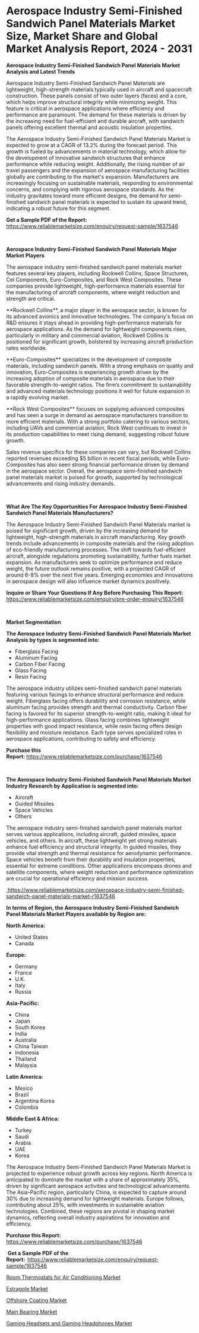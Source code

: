 <p><h1>Aerospace Industry Semi-Finished Sandwich Panel Materials Market Size, Market Share and Global Market Analysis Report, 2024 - 2031</h1></p><p><strong>Aerospace Industry Semi-Finished Sandwich Panel Materials Market Analysis and Latest Trends</strong></p>
<p><p>Aerospace Industry Semi-Finished Sandwich Panel Materials are lightweight, high-strength materials typically used in aircraft and spacecraft construction. These panels consist of two outer layers (faces) and a core, which helps improve structural integrity while minimizing weight. This feature is critical in aerospace applications where efficiency and performance are paramount. The demand for these materials is driven by the increasing need for fuel-efficient and durable aircraft, with sandwich panels offering excellent thermal and acoustic insulation properties.</p><p>The Aerospace Industry Semi-Finished Sandwich Panel Materials Market is expected to grow at a CAGR of 13.2% during the forecast period. This growth is fueled by advancements in material technology, which allow for the development of innovative sandwich structures that enhance performance while reducing weight. Additionally, the rising number of air travel passengers and the expansion of aerospace manufacturing facilities globally are contributing to the market's expansion. Manufacturers are increasingly focusing on sustainable materials, responding to environmental concerns, and complying with rigorous aerospace standards. As the industry gravitates toward more efficient designs, the demand for semi-finished sandwich panel materials is expected to sustain its upward trend, indicating a robust future for this segment.</p></p>
<p><strong>Get a Sample PDF of the Report:&nbsp;</strong> <a href="https://www.reliablemarketsize.com/enquiry/request-sample/1637546?utm_campaign=1506&utm_medium=2&utm_source=Github&utm_content=ia&utm_term=11102024&utm_id=aerospace-industry-semi-finished-sandwich-panel-materials">https://www.reliablemarketsize.com/enquiry/request-sample/1637546</a></p>
<p>&nbsp;</p>
<p><strong>Aerospace Industry Semi-Finished Sandwich Panel Materials Major Market Players</strong></p>
<p><p>The aerospace industry semi-finished sandwich panel materials market features several key players, including Rockwell Collins, Space Structures, Cel Components, Euro-Composites, and Rock West Composites. These companies provide lightweight, high-performance materials essential for the manufacturing of aircraft components, where weight reduction and strength are critical.</p><p>**Rockwell Collins**, a major player in the aerospace sector, is known for its advanced avionics and innovative technologies. The company's focus on R&D ensures it stays ahead in providing high-performance materials for aerospace applications. As the demand for lightweight components rises, particularly in military and commercial aviation, Rockwell Collins is positioned for significant growth, bolstered by increasing aircraft production rates worldwide.</p><p>**Euro-Composites** specializes in the development of composite materials, including sandwich panels. With a strong emphasis on quality and innovation, Euro-Composites is experiencing growth driven by the increasing adoption of composite materials in aerospace due to their favorable strength-to-weight ratios. The firm’s commitment to sustainability and advanced materials technology positions it well for future expansion in a rapidly evolving market.</p><p>**Rock West Composites** focuses on supplying advanced composites and has seen a surge in demand as aerospace manufacturers transition to more efficient materials. With a strong portfolio catering to various sectors, including UAVs and commercial aviation, Rock West continues to invest in its production capabilities to meet rising demand, suggesting robust future growth.</p><p>Sales revenue specifics for these companies can vary, but Rockwell Collins reported revenues exceeding $5 billion in recent fiscal periods, while Euro-Composites has also seen strong financial performance driven by demand in the aerospace sector. Overall, the aerospace semi-finished sandwich panel materials market is poised for growth, supported by technological advancements and rising industry demands.</p></p>
<p>&nbsp;</p>
<p><strong>What Are The Key Opportunities For Aerospace Industry Semi-Finished Sandwich Panel Materials Manufacturers?</strong></p>
<p><p>The Aerospace Industry Semi-Finished Sandwich Panel Materials market is poised for significant growth, driven by the increasing demand for lightweight, high-strength materials in aircraft manufacturing. Key growth trends include advancements in composite materials and the rising adoption of eco-friendly manufacturing processes. The shift towards fuel-efficient aircraft, alongside regulations promoting sustainability, further fuels market expansion. As manufacturers seek to optimize performance and reduce weight, the future outlook remains positive, with a projected CAGR of around 6-8% over the next five years. Emerging economies and innovations in aerospace design will also influence market dynamics positively.</p></p>
<p><strong>Inquire or Share Your Questions If Any Before Purchasing This Report:</strong> <a href="https://www.reliablemarketsize.com/enquiry/pre-order-enquiry/1637546?utm_campaign=1506&utm_medium=2&utm_source=Github&utm_content=ia&utm_term=11102024&utm_id=aerospace-industry-semi-finished-sandwich-panel-materials">https://www.reliablemarketsize.com/enquiry/pre-order-enquiry/1637546</a></p>
<p>&nbsp;</p>
<p><strong>Market Segmentation</strong></p>
<p><strong>The Aerospace Industry Semi-Finished Sandwich Panel Materials Market Analysis by types is segmented into:</strong></p>
<p><ul><li>Fiberglass Facing</li><li>Aluminum Facing</li><li>Carbon Fiber Facing</li><li>Glass Facing</li><li>Resin Facing</li></ul></p>
<p><p>The aerospace industry utilizes semi-finished sandwich panel materials featuring various facings to enhance structural performance and reduce weight. Fiberglass facing offers durability and corrosion resistance, while aluminum facing provides strength and thermal conductivity. Carbon fiber facing is favored for its superior strength-to-weight ratio, making it ideal for high-performance applications. Glass facing combines lightweight properties with good impact resistance, while resin facing offers design flexibility and moisture resistance. Each type serves specialized roles in aerospace applications, contributing to safety and efficiency.</p></p>
<p><strong>Purchase this Report:&nbsp;</strong><a href="https://www.reliablemarketsize.com/purchase/1637546?utm_campaign=1506&utm_medium=2&utm_source=Github&utm_content=ia&utm_term=11102024&utm_id=aerospace-industry-semi-finished-sandwich-panel-materials">https://www.reliablemarketsize.com/purchase/1637546</a></p>
<p>&nbsp;</p>
<p><strong>The Aerospace Industry Semi-Finished Sandwich Panel Materials Market Industry Research by Application is segmented into:</strong></p>
<p><ul><li>Aircraft</li><li>Guided Missiles</li><li>Space Vehicles</li><li>Others</li></ul></p>
<p><p>The aerospace industry semi-finished sandwich panel materials market serves various applications, including aircraft, guided missiles, space vehicles, and others. In aircraft, these lightweight yet strong materials enhance fuel efficiency and structural integrity. In guided missiles, they provide vital strength and thermal resistance for aerodynamic performance. Space vehicles benefit from their durability and insulation properties, essential for extreme conditions. Other applications encompass drones and satellite components, where weight reduction and performance optimization are crucial for operational efficiency and mission success.</p></p>
<p><a href="https://www.reliablemarketsize.com/aerospace-industry-semi-finished-sandwich-panel-materials-market-r1637546?utm_campaign=1506&utm_medium=2&utm_source=Github&utm_content=ia&utm_term=11102024&utm_id=aerospace-industry-semi-finished-sandwich-panel-materials">&nbsp;https://www.reliablemarketsize.com/aerospace-industry-semi-finished-sandwich-panel-materials-market-r1637546</a></p>
<p><strong>In terms of Region, the Aerospace Industry Semi-Finished Sandwich Panel Materials Market Players available by Region are:</strong></p>
<p>
    <p> <strong> North America: </strong>
        <ul>
            <li>United States</li>
            <li>Canada</li>
        </ul>
        </p> 
    <p> <strong> Europe: </strong>
        <ul>
            <li>Germany</li>
            <li>France</li>
            <li>U.K.</li>
            <li>Italy</li>
            <li>Russia</li>
        </ul>
        </p> 
    <p> <strong> Asia-Pacific: </strong>
        <ul>
            <li>China</li>
            <li>Japan</li>
            <li>South Korea</li>
            <li>India</li>
            <li>Australia</li>
            <li>China Taiwan</li>
            <li>Indonesia</li>
            <li>Thailand</li>
            <li>Malaysia</li>
        </ul>
        </p> 
    <p> <strong> Latin America: </strong>
        <ul>
            <li>Mexico</li>
            <li>Brazil</li>
            <li>Argentina Korea</li>
            <li>Colombia</li>
        </ul>
        </p> 
    <p> <strong> Middle East & Africa: </strong>
        <ul>
            <li>Turkey</li>
            <li>Saudi</li>
            <li>Arabia</li>
            <li>UAE</li>
            <li>Korea</li>
        </ul>
    </p>
    </p>
<p><p>The Aerospace Industry Semi-Finished Sandwich Panel Materials Market is projected to experience robust growth across key regions. North America is anticipated to dominate the market with a share of approximately 35%, driven by significant aerospace activities and technological advancements. The Asia-Pacific region, particularly China, is expected to capture around 30% due to increasing demand for lightweight materials. Europe follows, contributing about 25%, with investments in sustainable aviation technologies. Combined, these regions are pivotal in shaping market dynamics, reflecting overall industry aspirations for innovation and efficiency.</p></p>
<p><strong>Purchase this Report: </strong><a href="https://www.reliablemarketsize.com/purchase/1637546?utm_campaign=1506&utm_medium=2&utm_source=Github&utm_content=ia&utm_term=11102024&utm_id=aerospace-industry-semi-finished-sandwich-panel-materials">https://www.reliablemarketsize.com/purchase/1637546</a></p>
<p>&nbsp;<strong>Get a Sample PDF of the Report:&nbsp;&nbsp;</strong><a href="https://www.reliablemarketsize.com/enquiry/request-sample/1637546?utm_campaign=1506&utm_medium=2&utm_source=Github&utm_content=ia&utm_term=11102024&utm_id=aerospace-industry-semi-finished-sandwich-panel-materials">https://www.reliablemarketsize.com/enquiry/request-sample/1637546</a></p>
<p><strong></strong></p>
<p><p><a href="https://github.com/RoccoManning/Market-Research-Report-List-7/blob/main/room-thermostats-for-air-conditioning-market.md?utm_campaign=1506&utm_medium=2&utm_source=Github&utm_content=ia&utm_term=11102024&utm_id=aerospace-industry-semi-finished-sandwich-panel-materials">Room Thermostats for Air Conditioning Market</a></p><p><a href="https://www.linkedin.com/pulse/estragole-market-share-analysis-growth-trends-forecasts-ehzee?utm_campaign=1506&utm_medium=2&utm_source=Github&utm_content=ia&utm_term=11102024&utm_id=aerospace-industry-semi-finished-sandwich-panel-materials">Estragole Market</a></p><p><a href="https://www.linkedin.com/pulse/offshore-coating-market-research-report-forecast-growth-btlse?utm_campaign=1506&utm_medium=2&utm_source=Github&utm_content=ia&utm_term=11102024&utm_id=aerospace-industry-semi-finished-sandwich-panel-materials">Offshore Coating Market</a></p><p><a href="https://issuu.com/reportprime-2/docs/main-bearing-market-size-2030.pptx_ac1d112296dc5e?utm_campaign=1506&utm_medium=2&utm_source=Github&utm_content=ia&utm_term=11102024&utm_id=aerospace-industry-semi-finished-sandwich-panel-materials">Main Bearing Market</a></p><p><a href="https://github.com/gulaimolin/Market-Research-Report-List-6/blob/main/gaming-headsets-and-gaming-headphones-market.md?utm_campaign=1506&utm_medium=2&utm_source=Github&utm_content=ia&utm_term=11102024&utm_id=aerospace-industry-semi-finished-sandwich-panel-materials">Gaming Headsets and Gaming Headphones Market</a></p></p>